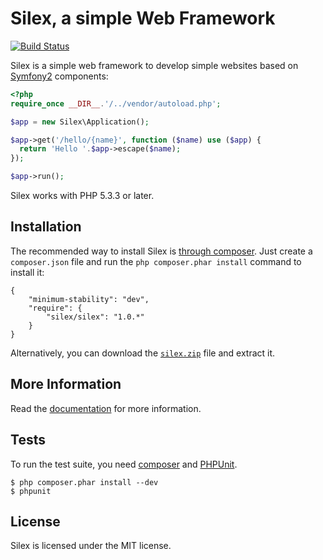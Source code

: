 Silex, a simple Web Framework
=============================

[![Build Status](https://secure.travis-ci.org/fabpot/Silex.png?branch=master)](http://travis-ci.org/fabpot/Silex)

Silex is a simple web framework to develop simple websites based on
[Symfony2][1] components:


```php
<?php
require_once __DIR__.'/../vendor/autoload.php';

$app = new Silex\Application();

$app->get('/hello/{name}', function ($name) use ($app) {
  return 'Hello '.$app->escape($name);
});

$app->run();
```

Silex works with PHP 5.3.3 or later.

## Installation

The recommended way to install Silex is [through
composer](http://getcomposer.org). Just create a `composer.json` file and
run the `php composer.phar install` command to install it:

    {
        "minimum-stability": "dev",
        "require": {
            "silex/silex": "1.0.*"
        }
    }

Alternatively, you can download the [`silex.zip`][2] file and extract it.

## More Information

Read the [documentation][3] for more information.

## Tests

To run the test suite, you need [composer](http://getcomposer.org) and
[PHPUnit](https://github.com/sebastianbergmann/phpunit).

    $ php composer.phar install --dev
    $ phpunit

## License

Silex is licensed under the MIT license.

[1]: http://symfony.com
[2]: http://silex.sensiolabs.org/download
[3]: http://silex.sensiolabs.org/documentation
